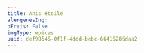 ```yaml
---
title: Anis étoilé
alergenesIng:
pFrais: False
ingType: epices
uuid: def98545-0f1f-4ddd-bebc-66415286daa2
---
```

